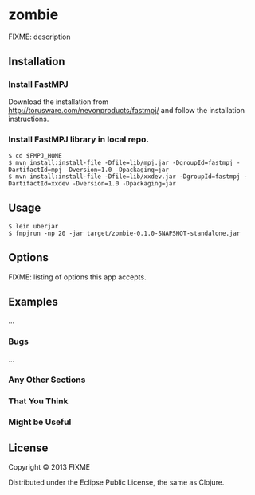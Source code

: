 # zombie

FIXME: description

## Installation

### Install FastMPJ
Download the installation from http://torusware.com/nevonproducts/fastmpj/ and follow the installation instructions.

### Install FastMPJ library in local repo.


    $ cd $FMPJ_HOME
    $ mvn install:install-file -Dfile=lib/mpj.jar -DgroupId=fastmpj -DartifactId=mpj -Dversion=1.0 -Dpackaging=jar
    $ mvn install:install-file -Dfile=lib/xxdev.jar -DgroupId=fastmpj -DartifactId=xxdev -Dversion=1.0 -Dpackaging=jar


## Usage

    $ lein uberjar
    $ fmpjrun -np 20 -jar target/zombie-0.1.0-SNAPSHOT-standalone.jar


## Options

FIXME: listing of options this app accepts.

## Examples

...

### Bugs

...

### Any Other Sections
### That You Think
### Might be Useful

## License

Copyright © 2013 FIXME

Distributed under the Eclipse Public License, the same as Clojure.
